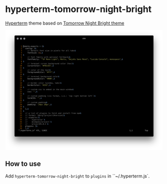 hyperterm-tomorrow-night-bright
===============================

[Hyperterm] theme based on [Tomorrow Night Bright theme]

![Screenshot](screenshot.png)

How to use
----------

Add `hyperterm-tomorrow-night-bright` to `plugins` in ``~/.hyperterm.js`.

[Hyperterm]: https://hyperterm.org/
[Tomorrow Night Bright theme]: https://github.com/chriskempson/tomorrow-theme#tomorrow-night-bright
